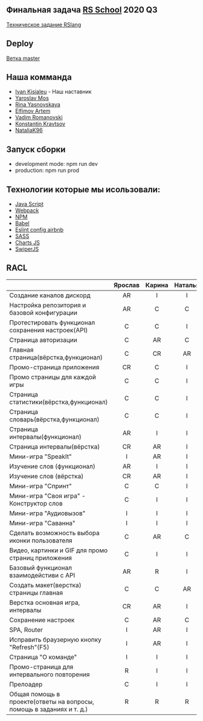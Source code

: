 ## Финальная задача [RS School](https://rs.school/) 2020 Q3
[Техническое задание RSlang](https://github.com/rolling-scopes-school/tasks/blob/master/tasks/rslang/rslang.md)

## Deploy
[Ветка master](https://rslang-team9-yaroslavbig.netlify.app)

## Наша комманда
* [Ivan Kisialeu](https://github.com/ikisialiou) - Наш наставник
* [Yaroslav Mos](https://github.com/YaroslavBIG)
* [Rina Yasnovskaya](https://github.com/RinaYasnovskaya)
* [Elfimov Artem](https://github.com/ElfimovArtem)
* [Vadim Romanovski](https://github.com/VadimRomanovski)
* [Konstantin Kravtsov](https://github.com/Yeeeeee1)
* [NataliaK96](https://github.com/NataliaK96)

## Запуск сборки

* development mode: npm run dev
* production: npm run prod

## Технологии которые мы исользовали:

* [Java Script](https://developer.mozilla.org/ru/docs/Learn/Getting_started_with_the_web/JavaScript_basics)
* [Webpack](https://webpack.js.org/)
* [NPM](https://www.npmjs.com/)
* [Babel](https://babeljs.io/)
* [Eslint config airbnb](https://eslint.org/)
* [SASS](https://sass-scss.ru/)
* [Charts JS](https://www.chartjs.org/)
* [SwiperJS](https://swiperjs.com/)
 
## RACL
|                                                 | Ярослав  |  Карина  | Наталья  |  Артём   |  Вадим   |Константин|   Иван   |
|:----------------------------------------------- |:--------:|:--------:|:--------:|:--------:|:--------:|:--------:|:--------:|
|Создание каналов дискорд                         |AR        |I         |I         |I         |I         |I         |I         |
|Настройка репозитория и базовой конфигурации     |AR        |C         |C         |C         |C         |C         |C         |
|Протестировать функционал сохранения настроек(API)|C        |C         |I         |I         |I         |I         |I         |
|Страница авторизации                             |C         |AR        |C         |I         |I         |I         |C         |
|Главная страница(вёрстка,функционал)             |С         |СR        |AR        |I         |I         |I         |C         |
|Промо-страница приложения                        |CR        |C         |I         |I         |I         |AR        |I         |
|Промо страницы для каждой игры                   |C         |C         |I         |I         |I         |AR        |I         |
|Страница статистики(вёрстка,функционал)          |C         |C         |I         |AR        |I         |I         |C         |
|Страница словарь(вёрстка,функционал)             |C         |C         |I         |I         |AR        |I         |I         |
|Страница интервалы(функционал)                   |AR        |I         |I         |I         |I         |I         |C         |
|Страница интервалы(вёрстка)                      |CR        |AR        |I         |I         |I         |I         |I         |
|Мини-игра "SpeakIt"                              |I         |AR        |I         |I         |I         |I         |I         |
|Изучение слов (функционал)                       |AR        |I         |I         |I         |I         |I         |I         |
|Изучение слов (вёрстка)                          |CR        |AR        |I         |I         |I         |I         |I         |
|Мини-игра "Спринт"                               |C         |C         |I         |AR        |I         |I         |I         |
|Мини-игра "Своя игра" - Конструктор слов         |C         |I         |I         |I         |I         |AR        |I         |
|Мини-игра "Аудиовызов"                           |I         |I         |I         |I         |AR        |I         |I         |
|Мини-игра "Саванна"                              |I         |I         |I         |AR        |I         |I         |I         |
|Сделать возможность выбора иконки пользователя   |C         |AR        |C         |I         |I         |I         |C         |
|Видео, картинки и GIF для промо страниц приложения|C        |I         |I         |I         |I         |AR        |I         |
|Базовый функционал взаимодейстиви с API          |AR        |R         |I         |C         |C         |I         |C         |
|Создать макет(верстка) страницы главная          |C         |C         |AR        |I         |I         |I         |C         |
|Верстка основная игра, интервалы                 |CR        |AR        |I         |I         |I         |I         |I         |
|Сохранение настроек                              |С         |AR        |C         |I         |I         |I         |C         |
|SPA, Router                                      |I         |AR        |I         |I         |I         |I         |C         |
|Исправить браузерную кнопку "Refresh"(F5)        |I         |AR        |I         |I         |I         |I         |C         |
|Страница "О команде"                             |I         |I         |I         |AR        |I         |I         |I         |
|Промо-страница для интервального повторения      |R         |I         |I         |I         |I         |AR        |I         |
|Прелоадер                                        |C         |I         |I         |AR        |I         |I         |I         |
|Общая помощь в проекте(ответы на вопросы, помощь в заданиях и т. д.)|R        |R        |R        |R        |R        |R        |R        |
